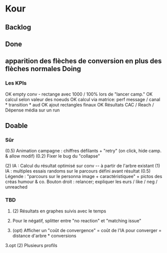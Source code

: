 # Kour

Backlog
--
Done
--
 apparition des flèches de conversion en plus des flèches normales 
Doing
--
### Les KPIs
OK empty conv - rectange avec 1000 / 100% lors de "lancer camp."
OK calcul selon valeur des noeuds
OK calcul via matrice: perf message / canal * transition * aud
OK ajout rectangles finaux
OK Résultats CAC / Reach / Dépense média sur un run


Doable
--
### Sûr
(0.5) Animation campagne : chiffres défilants + "retry" (on click, hide camp. & allow modif)
(0.2) Fixer le bug du "collapse"

(2) IA : Calcul du résultat optimisé sur conv -- à partir de l'arbre existant
(1) IA : multiples essais randoms sur le parcours défini avant résultat
(0.5) Légende : "parcours sur le personna image + caractéristiquee" + pictos des créas humour & co.
Bouton droit : relancer; expliquer les eurs / like / neg / unreached


### TBD
1. (2) Résultats en graphes suivis avec le temps

2. Pour le négatif, splitter entre "no reaction" et "matching issue"

3. (opt) Afficher un "coût de convergence" = coût de l'IA pour converger = distance d'arbre * conversions

3.opt (2) Plusieurs profils 
